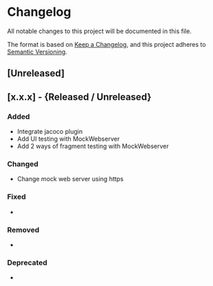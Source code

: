 # Changelog
All notable changes to this project will be documented in this file.

The format is based on [Keep a Changelog](https://keepachangelog.com/en/1.0.0/),
and this project adheres to [Semantic Versioning](https://semver.org/spec/v2.0.0.html).

## [Unreleased]
## [x.x.x] - {Released / Unreleased}
### Added
- Integrate jacoco plugin
- Add UI testing with MockWebserver
- Add 2 ways of fragment testing with MockWebserver
### Changed
- Change mock web server using https
### Fixed
-
### Removed
-
### Deprecated
-


